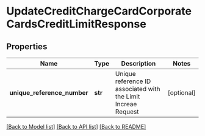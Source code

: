 # UpdateCreditChargeCardCorporateCardsCreditLimitResponse

## Properties
Name | Type | Description | Notes
------------ | ------------- | ------------- | -------------
**unique_reference_number** | **str** | Unique reference ID associated with the Limit Increae Request | [optional] 

[[Back to Model list]](../README.md#documentation-for-models) [[Back to API list]](../README.md#documentation-for-api-endpoints) [[Back to README]](../README.md)

